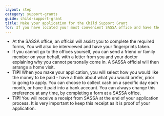 ```yaml
---
layout: step
category: support-grants
guide: child-support-grant
title: Make your application for the Child Support Grant
for: If you have located your most convenient SASSA office and have the required documentation, this step describes what to expect of the application process.
---
```

- At the SASSA office, an official will assist you to complete the required forms, You will also be interviewed and have your fingerprints taken.
- If you cannot go to the offices yourself, you can send a friend or family member on your behalf, with a letter from you and your doctor explaining why you cannot personally come in. A SASSA official will then arrange a home visit.
- **TIP!** When you make your application, you will select how you would like the money to be paid - have a think about what you would prefer, prior to going to apply. You can choose to collect cash on a specific day each month, or have it paid into a bank account. You can always change this preference at any time, by completing a form at a SASSA office.
- **TIP!** You will receive a receipt from SASSA at the end of your application process. It is very important to keep this receipt as it is proof of your application.
